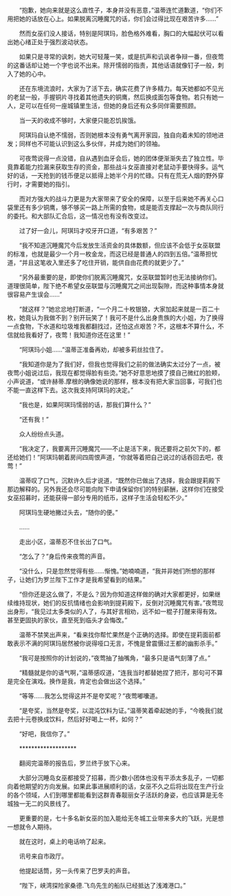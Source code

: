 　　“抱歉，她向来就是这么直性子，本身并没有恶意，”温蒂连忙道歉道，“你们不用把她的话放在心上。如果脱离沉睡魔咒的话，你们会过得比现在艰苦许多……”

　　然而女巫们没人接话，特别是阿琪玛，脸色格外难看，胸口的大幅起伏可以看出她心绪正处于强烈波动状态。

　　如果只是寻常的讽刺，她大可轻蔑一笑，或是抗声和讥讽者争辩一番，但夜莺的这番话却让她一个字也说不出来。除开懦弱的指责，其他话语就像钉子一般，刺入了她的心中。

　　还在东境流浪时，大家为了活下去，确实花费了许多精力。每天她都如不见光的老鼠一般，手握铜片寻找着其他遗失的铜鹰，然后换成面包等食物。若只有她一人，足可以在任何一座城镇里生活，但她的身后还有众多同伴需要照顾。

　　当一天的收成不够时，大家便只能忍饥挨饿。

　　阿琪玛自认绝不懦弱，否则她根本没有勇气离开家园，独自向着未知的领地进发；同样也不可能认识到这么多伙伴，并成为她们的领袖。

　　可夜莺说得一点没错，自从遇到血牙会后，她的团体便渐渐失去了独立性。毕竟靠着能力捡漏来获取生存的资金，那些战斗女巫直接对老鼠动手要快得多。运气好的话，一天抢到的钱币便足以抵得上她半个月的忙碌。只有在荒无人烟的野外穿行时，才需要她的指引。

　　而对方强大的战斗力更是为大家带来了安全的保障，以至于后来她不再关心口袋里还有多少铜鹰，够不够买一路上所需的食物，或是能否支撑起一次与商队同行的委托。和大部队汇合后，这一情况也有没有改变过。

　　过了好一会儿，阿琪玛才咬牙开口道，“有多艰苦？”

　　“我不知道沉睡魔咒今后发放生活资金的具体数额，但应该不会低于女巫联盟的标准，也就是最少一个月一枚金龙，而这已经是普通人的四到五倍。”温蒂担忧道，“并且这笔收入里还多了吃住开销，能供自由花费的就更少了。”

　　“另外最重要的是，即使你们脱离沉睡魔咒，女巫联盟暂时也无法接纳你们。道理很简单，陛下绝不希望女巫联盟与沉睡魔咒之间出现裂隙，而这种事情本身就很容易产生误会……”

　　“就这样？”她忿忿地打断道，“一个月二十枚银狼，大家加起来就是一百二十枚，她竟认为我做不到？别开玩笑了！我可不是什么出身贵族的大小姐，为了换得一点食物，下水道和垃圾堆我都翻找过，还怕这点艰苦？不，这根本不算什么，不信就给我看好了，夜莺！我知道你还在这里！”

　　“阿琪玛小姐……”温蒂正准备再劝，却被多莉丝拉住了。

　　“我知道你是为了我们好，但我也觉得我们之前的做法确实太过分了一点，被夜莺小姐说过后，我现在都觉得脸有些烫。”她不好意思地摸了摸自己微红的脸颊，小声说道，“或许赫蒂.摩根的确像她说的那样，根本没有把大家当回事，可我们也不能一直这样下去。这次我支持阿琪玛的决定。”

　　“我也是，如果阿琪玛懦弱的话，那我们算什么？”

　　“还有我！”

　　众人纷纷点头道。

　　“我决定了，我要离开沉睡魔咒——不止是活下来，我还要将之前欠下的，都还给她们！”阿琪玛朝着房间四周恨声道，“你就等着把自己说过的话吞回去吧，夜莺！”

　　温蒂叹了口气，沉默许久后才说道，“既然你已做出了选择，我会跟提莉殿下那边解释的。另外我还会尽可能向陛下申请保留你们的特别薪酬，这样你们在接受女巫招募时，还能获得一部分专用的纸币，这样子生活会轻松不少。”

　　阿琪玛生硬地撇过头去，“随你的便。”

　　……

　　走出小区，温蒂忍不住长出了口气。

　　“怎么了？”身后传来夜莺的声音。

　　“没什么，只是忽然觉得有些……惭愧。”她喃喃道，“我并非她们所想的那样子，让她们为罗兰陛下工作才是我希望看到的结果。”

　　“但你还是这么做了，不是么？因为你知道这样做的确对大家都更好，如果继续维持现状，她们的反抗情绪也会影响到提莉殿下，反倒对沉睡魔咒有害。”夜莺现出身形，“我见过太多类似的人了，与其好言相劝，远不如一棍子打醒来得有效。甚至更固执的家伙，直至死到临头才会悔改。”

　　温蒂不禁笑出声来，“看来找你帮忙果然是个正确的选择。即使在提莉面前都敢表示不满的阿琪玛居然被你说得哑口无言，不愧是曾震慑过王都的幽影杀手。”

　　“我可是按照你的计划说的，”夜莺抽了抽嘴角，“最多只是语气刻薄了点。”

　　“精髓就是你的语气啊，”温蒂感叹道，“连我当时都替她捏了把汗，那句可不算是完全在演戏。换作是我，肯定也会做出这个选择。”

　　“等等……我怎么觉得这并不是夸奖呢？”夜莺嘟囔道。

　　“是夸奖，当然是夸奖，以混沌饮料为证。”温蒂笑着牵起她的手，“今晚我们就去把十元卷换成饮料，然后好好喝上一杯，如何？”

　　“好吧，我信你了。”

　　*******************

　　翻阅完温蒂的报告后，罗兰终于放下心来。

　　大部分沉睡岛女巫都接受了招募，而少数小团体也没有平添太多乱子，一切都向着他期望的方向发展。如果此事进展顺利的话，女巫不久之后将出现在生产行业的各个领域，人们到哪里都能看到这群青春靓丽女子活跃的身姿，也应该算是无冬城独一无二的风景线了。

　　更重要的是，七十多名新女巫的加入能给无冬城工业带来多大的飞跃，光是想一想就令人期待。

　　就在这时，桌上的电话响了起来。

　　讯号来自市政厅。

　　他提起话筒，另一头传来了巴罗夫的声音。

　　“陛下，峡湾探险家桑德.飞鸟先生的船队已经抵达了浅滩港口。”
